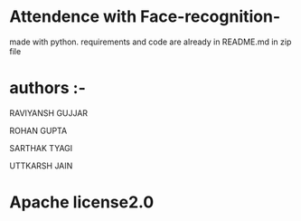 # Attendence with Face-recognition-
 made with python.
requirements and code are already in README.md in zip file


# authors :-

RAVIYANSH GUJJAR 

ROHAN GUPTA

SARTHAK TYAGI

UTTKARSH JAIN



# Apache license2.0
